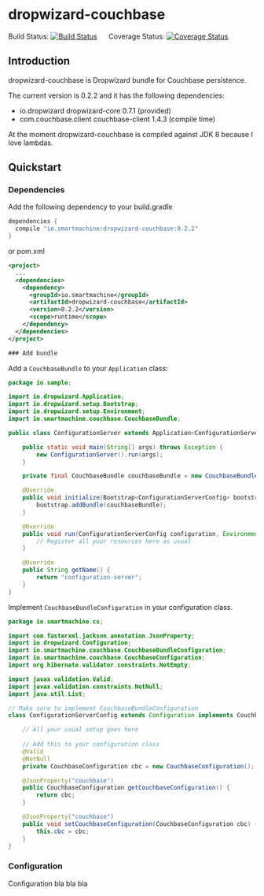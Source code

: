 # dropwizard-couchbase

Build Status: [![Build Status](https://travis-ci.org/smartmachine/dropwizard-couchbase.svg?branch=master)](https://travis-ci.org/smartmachine/dropwizard-couchbase)&nbsp;&nbsp;&nbsp;&nbsp;&nbsp;&nbsp;Coverage Status: [![Coverage Status](https://img.shields.io/coveralls/smartmachine/dropwizard-couchbase.svg)](https://coveralls.io/r/smartmachine/dropwizard-couchbase?branch=master)


## Introduction
dropwizard-couchbase is Dropwizard bundle for Couchbase persistence.

The current version is 0.2.2 and it has the following dependencies:

* io.dropwizard dropwizard-core 0.7.1 (provided)
* com.couchbase.client couchbase-client 1.4.3 (compile time)

At the moment dropwizard-couchbase is compiled against JDK 8 because I love lambdas.

## Quickstart

### Dependencies

Add the following dependency to your build.gradle
``` groovy
dependencies {
  compile "io.smartmachine:dropwizard-couchbase:0.2.2"
}
```
or pom.xml
``` xml
<project>
  ...
  <dependencies>
    <dependency>
      <groupId>io.smartmachine</groupId>
      <artifactId>dropwizard-couchbase</artifactId>
      <version>0.2.2</version>
      <scope>runtime</scope>
    </dependency>
  </dependencies>
</project>

### Add bundle

```
Add a `CouchbaseBundle` to your `Application` class:
``` java
package io.sample;

import io.dropwizard.Application;
import io.dropwizard.setup.Bootstrap;
import io.dropwizard.setup.Environment;
import io.smartmachine.couchbase.CouchbaseBundle;

public class ConfigurationServer extends Application<ConfigurationServerConfig> {

    public static void main(String[] args) throws Exception {
        new ConfigurationServer().run(args);
    }

    private final CouchbaseBundle couchbaseBundle = new CouchbaseBundle();

    @Override
    public void initialize(Bootstrap<ConfigurationServerConfig> bootstrap) {
        bootstrap.addBundle(couchbaseBundle);
    }

    @Override
    public void run(ConfigurationServerConfig configuration, Environment environment) throws Exception {
        // Register all your resources here as usual
    }

    @Override
    public String getName() {
        return "configuration-server";
    }
}
```
Implement `CouchbaseBundleConfiguration` in your configuration class.
``` java
package io.smartmachine.cs;

import com.fasterxml.jackson.annotation.JsonProperty;
import io.dropwizard.Configuration;
import io.smartmachine.couchbase.CouchbaseBundleConfiguration;
import io.smartmachine.couchbase.CouchbaseConfiguration;
import org.hibernate.validator.constraints.NotEmpty;

import javax.validation.Valid;
import javax.validation.constraints.NotNull;
import java.util.List;

// Make sure to implement CouchbaseBundleConfiguration
class ConfigurationServerConfig extends Configuration implements CouchbaseBundleConfiguration {

    // All your usual setup goes here
    
    // Add this to your configuration class
    @Valid
    @NotNull
    private CouchbaseConfiguration cbc = new CouchbaseConfiguration();

    @JsonProperty("couchbase")
    public CouchbaseConfiguration getCouchbaseConfiguration() {
        return cbc;
    }

    @JsonProperty("couchbase")
    public void setCouchbaseConfiguration(CouchbaseConfiguration cbc) {
        this.cbc = cbc;
    }
}
```

### Configuration

Configuration bla bla bla
